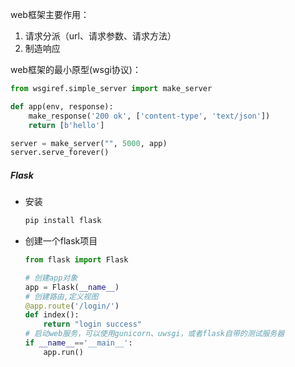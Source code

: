 web框架主要作用：

1. 请求分派（url、请求参数、请求方法）
2. 制造响应

web框架的最小原型(wsgi协议)：

```python
from wsgiref.simple_server import make_server

def app(env, response):
    make_response('200 ok', ['content-type', 'text/json'])
    return [b'hello']

server = make_server("", 5000, app)
server.serve_forever()
```

##### Flask

- 安装

  ```bash
  pip install flask
  ```

- 创建一个flask项目

  ```python
  from flask import Flask
  
  # 创建app对象
  app = Flask(__name__)
  # 创建路由,定义视图
  @app.route('/login/')
  def index():
      return "login success"
  # 启动web服务，可以使用gunicorn、uwsgi，或者flask自带的测试服务器
  if __name__=='__main__':
      app.run()
  ```
  
  